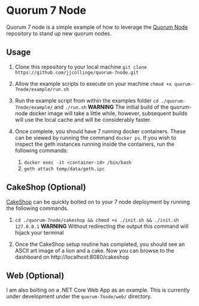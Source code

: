 # Quorum 7 Node
Quorum 7 node is a simple example of how to leverage the [Quorum Node](https://github.com/jjcollinge/quorum-node) repository to stand up new quorum nodes.

## Usage

1. Clone this repository to your local machine `git clone https://github.com/jjcollinge/quorum-7node.git`

2. Allow the example scripts to execute on your machine `chmod +x quorum-7node/example/run.sh`

3. Run the example script from within the examples folder `cd ./quorum-7node/example/` and `./run.sh`
 **WARNING** The initial build of the quorum-node docker image will take a little while, however, subsequent builds will use the local cache and will be considerably faster.

4. Once complete, you should have 7 running docker containers. These can be viewed by running the command `docker ps`. If you wish to inspect the geth instances running inside the containers, run the following commands:
    1. `docker exec -it <container-id> /bin/bash`
    2. `geth attach temp/data/geth.ipc`

## CakeShop (Optional)
[CakeShop](https://github.com/jpmorganchase/cakeshop) can be quickly bolted on to your 7 node deployment by running the following commands.

1. `cd ./quorum-7node/cakeshop && chmod +x ./init.sh && ./init.sh 127.0.0.1` **WARNING** Without redirecting the output this command will hijack your terminal

2. Once the CakeShop setup routine has completed, you should see an ASCII art image of a lion and a cake. Now you can browse to the dashboard on http://localhost:8080/cakeshop

## Web (Optional)
I am also bolting on a .NET Core Web App as an example. This is currently under development under the `quorum-7node/web/` directory.
